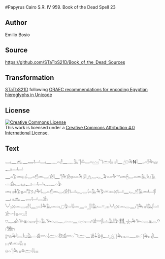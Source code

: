 #Papyrus Cairo S.R. IV 959. Book of the Dead Spell 23

## Author 

Emilio Bosio

## Source 

https://github.com/STaTbS21D/Book_of_the_Dead_Sources

## Transformation 

[STaTbS21D](https://statbs21d.github.io/) following [ORAEC recommendations for encoding Egyptian hieroglyphs in Unicode](https://github.com/oraec/recommendations-encoding-hieroglyphs)

## License 

<a rel="license" href="http://creativecommons.org/licenses/by/4.0/"><img alt="Creative Commons License" style="border-width:0" src="https://i.creativecommons.org/l/by/4.0/88x31.png" /></a><br />This work is licensed under a <a rel="license" href="http://creativecommons.org/licenses/by/4.0/">Creative Commons Attribution 4.0 International License</a>.

## Text 

<hiero><rubrum>𓂋𓏤𓈖𓃹𓈖𓉿𓂡𓂋𓏤𓈖𓊃𓏏𓁐𓈖𓊃𓅓𓊹𓌨𓂋𓏏𓈉𓆓𓂧𓌃𓏤𓏥𓇋𓈖</rubrum>𓊨𓇳𓅆N𓇋𓈖𓊪𓏏𓎛𓅆𓊠𓂝𓏛𓂡<br>
𓈖𓏏𓅱𓏛𓏥𓇋𓂋𓏏𓀸𓏛𓂋𓏤𓀀𓇋𓈖𓊹𓅆𓀀𓊖𓏏𓏏𓅆𓇍𓇋𓂻𓂋𓆑𓅝𓏏𓏏𓅆𓎔𓏛𓐢𓂋𓏏𓏛𓅓𓎛𓂓𓄿𓏛𓀁𓆑𓊠𓂝𓏛𓂡𓆑𓈖𓏏𓅱<br>
𓏛𓏥𓇓𓅱𓐍𓏏𓀗𓃫𓅆𓇋𓂋𓏏𓀸𓏛𓂋𓏤𓀀𓍙𓂡𓆑𓂋𓇋𓏏𓅓𓅆𓅱𓂧𓏏𓏴𓂡𓈖𓆑𓀸𓄿𓏛𓂡𓋴𓈖𓏥𓃹𓈖𓉿𓂡𓂋𓀀𓏤<br>
𓄋𓊪𓏴𓏛𓂋𓏤𓁐𓇋𓈖𓊪𓏏𓎛𓅆𓅓𓏛𓏏𓏤𓈔𓅱𓏏𓇋𓇋𓏛𓈖𓏏𓃀𓇋𓄿𓄑𓎺𓈒𓏥𓄋𓊪𓏴𓏛𓂋𓈖𓏤𓊹𓅆𓏥𓇋𓅓𓋴𓏏𓏌𓀀𓎡𓌂𓐍𓏏𓆇𓁐<br>
𓈞𓊃𓀉𓅪𓁷𓏏𓏤𓐞𓏤𓏶𓏏𓅓𓅨𓏏𓂋𓉻𓏏𓏛𓈖𓏏𓊪𓏏𓇯𓏌𓀀𓎡𓋴𓐟𓄿𓎛𓅱𓃃𓇼𓏤𓅆𓅨𓏏𓂋𓁷𓂋𓄣𓏤𓅢𓏤<br>
𓉺𓏌𓊖𓅆𓇋𓂋𓎛𓂓𓄿𓏛𓀁𓎟𓏏𓌃𓂧𓏏𓀗𓀁𓎟𓏏𓆓𓂧𓈖𓀀𓇓𓅱𓊢𓂝𓂻𓊹𓅆𓏥𓂋𓊃𓇷𓏏𓊹𓅆𓏥𓋴𓈖𓏥𓋬𓂧𓇋𓇋𓏥<br>
𓇷𓏏𓊹𓅆𓏥𓋬𓂧𓇋𓇋𓏥<br></hiero>